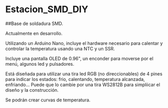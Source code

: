 # Estacion_SMD_DIY

##Base de soldadura SMD.

Actualmente en desarrollo.

Utilizando un Arduino Nano, incluye el hardware necesario para calentar y controlar la temperatura usando una NTC y un SSR.

Incluye una pantalla OLED de 0.96", un enconder para moverse por el menú, algunos led y pulsadores.

Está diseñada para utilizar una tira led RGB (no direccionables) de 4 pines para indicar los estados: frio, calentando, temperatura alcanzada, enfriando...
Puede que lo cambie por una tira WS2812B para simpliicar el diseño y la construcción.

Se podrán crear curvas de temperatura.

